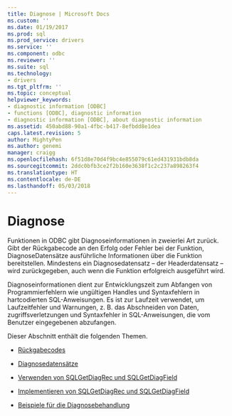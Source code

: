 ```yaml
---
title: Diagnose | Microsoft Docs
ms.custom: ''
ms.date: 01/19/2017
ms.prod: sql
ms.prod_service: drivers
ms.service: ''
ms.component: odbc
ms.reviewer: ''
ms.suite: sql
ms.technology:
- drivers
ms.tgt_pltfrm: ''
ms.topic: conceptual
helpviewer_keywords:
- diagnostic information [ODBC]
- functions [ODBC], diagnostic information
- diagnostic information [ODBC], about diagnostic information
ms.assetid: 450abd88-90a1-4fbc-b417-8efbdd8e1dea
caps.latest.revision: 5
author: MightyPen
ms.author: genemi
manager: craigg
ms.openlocfilehash: 6f51d8e70d4f9bc4e855079c61ed431931bdb8da
ms.sourcegitcommit: 2ddc0bfb3ce2f2b160e3638f1c2c237a898263f4
ms.translationtype: HT
ms.contentlocale: de-DE
ms.lasthandoff: 05/03/2018
---
```

# <a name="diagnostics"></a>Diagnose
Funktionen in ODBC gibt Diagnoseinformationen in zweierlei Art zurück. Gibt der Rückgabecode an den Erfolg oder Fehler bei der Funktion, DiagnoseDatensätze ausführliche Informationen über die Funktion bereitstellen. Mindestens ein Diagnosedatensatz – der Headerdatensatz – wird zurückgegeben, auch wenn die Funktion erfolgreich ausgeführt wird.  
  
 Diagnoseinformationen dient zur Entwicklungszeit zum Abfangen von Programmierfehlern wie ungültigen Handles und Syntaxfehlern in hartcodierten SQL-Anweisungen. Es ist zur Laufzeit verwendet, um Laufzeitfehler und Warnungen, z. B. das Abschneiden von Daten, zugriffsverletzungen und Syntaxfehler in SQL-Anweisungen, die vom Benutzer eingegebenen abzufangen.  
  
 Dieser Abschnitt enthält die folgenden Themen.  
  
-   [Rückgabecodes](../../../odbc/reference/develop-app/return-codes-odbc.md)  
  
-   [Diagnosedatensätze](../../../odbc/reference/develop-app/diagnostic-records.md)  
  
-   [Verwenden von SQLGetDiagRec und SQLGetDiagField](../../../odbc/reference/develop-app/using-sqlgetdiagrec-and-sqlgetdiagfield.md)  
  
-   [Implementieren von SQLGetDiagRec und SQLGetDiagField](../../../odbc/reference/develop-app/implementing-sqlgetdiagrec-and-sqlgetdiagfield.md)  
  
-   [Beispiele für die Diagnosebehandlung](../../../odbc/reference/develop-app/diagnostic-handling-examples.md)
